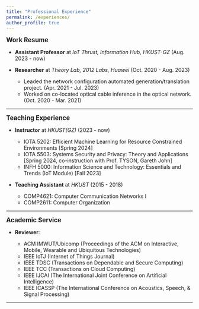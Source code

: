 ```yaml
---
title: "Professional Experience"
permalink: /experiences/
author_profile: true
---
```


<big>**Work Resume**</big>

- **Assistant Professor** at _IoT Thrust, Information Hub, HKUST-GZ_ (Aug. 2023 - now)

- **Researcher** at _Theory Lab, 2012 Labs, Huawei_ (Oct. 2020 - Aug. 2023)

  - Leaded the network configuration automated generation/translation project. (Apr. 2021 - Jul. 2023)
  - Worked on co-located optical cable inference in the optical network. (Oct. 2020 - Mar. 2021)

---

<big>**Teaching Experience**</big>

- **Instructor** at _HKUST(GZ)_ (2023 - now)

  - IOTA 5202: Efficient Machine Learning for Resource Constrained Environments [Spring 2024]
  - IOTA 5503: Systems Security and Privacy: Theory and Applications [Spring 2024, co-instruction with Prof. TYSON, Gareth John]
  - INFH 5000: Information Science and Technology: Essentials and Trends (IoT Module) [Fall 2023]

- **Teaching Assistant** at _HKUST_ (2015 - 2018)

  - COMP4621: Computer Communication Networks I
  - COMP2611: Computer Organization

---

<big>**Academic Service**</big>

- **Reviewer**:

  - ACM IMWUT/Ubicomp (Proceedings of the ACM on Interactive, Mobile, Wearable and Ubiquitous Technologies)
  - IEEE IoTJ (Internet of Things Journal)
  - IEEE TDSC (Transactions on Dependable and Secure Computing)
  - IEEE TCC (Transactions on Cloud Computing)
  - IEEE IJCAI (The International Joint Conference on Artificial Intelligence)
  - IEEE ICASSP (The International Conference on Acoustics, Speech, & Signal Processing)

---